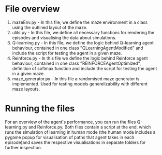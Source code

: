 # File overview
1. mazeEnv.py - In this file, we define the maze environment in a class using the outlined layout of the maze.
2. utils.py - In this file, we define all necessary functions for rendering the episodes and visualising the data about simulations.
3. Q-learning.py - In this file, we define the logic behind Q-learning agent behaviour, contained in one class "QLearningAgentModified" and include the script for testing the agent in a given maze.
4. Reinforce.py - In this file we define the logic behind Reinforce agent behaviour, contained in one class "REINFORCEAgentOptimized", definition of softmax function and include  the script for testing the agent in a given maze.
5. maze_generator.py - In this file a randomised maze generator is implemented. Used for testing models generelizability with different maze layouts.
   



# Running the files
For an overview of the agent's performance, you can run the files Q-learning.py and Reinforce.py. Both files contain a script at the end, which runs the simulation of learning in human mode (the human mode includes a pygame popup for visualisation of paths that agent takes in each episode)and saves the respective visualisations in separate folders for further inspection. 
